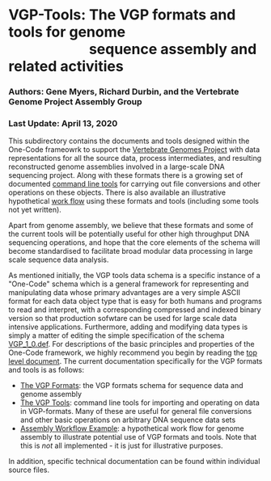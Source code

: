 # VGP-Tools: The VGP formats and tools for genome <br>&nbsp;&nbsp;&nbsp;&nbsp;&nbsp;&nbsp;&nbsp;&nbsp;&nbsp;&nbsp;&nbsp;&nbsp;&nbsp;&nbsp;&nbsp;&nbsp;&nbsp;&nbsp;&nbsp;&nbsp;&nbsp;&nbsp;&nbsp; sequence assembly and related activities

### Authors:  Gene Myers, Richard Durbin, and the Vertebrate Genome Project Assembly Group
### Last Update: April 13, 2020

This subdirectory contains the documents and tools designed within the One-Code
frameowrk to support the [Vertebrate Genomes Project](http://www.vertebrategenomes.org)
with data representations for all the source data, process intermediates, and resulting
reconstructed genome assemblies involved in a large-scale DNA sequencing project.
Along with these formats there is a growing set of documented
[command line tools](https://github.com/VGP/vgp-tools/blob/master/VGP/docs/VGP-sequence-tools.md)
for carrying out file conversions and other operations on these objects. There is also
available an illustrative hypothetical
[work flow](https://github.com/VGP/vgp-tools/blob/master/VGP/docs/VGP-assembly-workflow.md)
using these formats and tools (including some tools not yet written).

Apart from genome assembly, we believe that these formats and some of
the current tools will be potentially useful for other high
throughput DNA sequencing operations, and hope that the core elements
of the schema will become standardised to facilitate broad modular
data processing in large scale sequence data analysis.

As mentioned initially, the VGP tools data schema is a specific instance of a "One-Code" schema
which is a general framework for representing and manipulating data whose
primary advantages are a very simple ASCII format for each data object type
that is easy for both humans and programs to read and interpret,
with a corresponding compressed and indexed binary version so that production
sofwtare can be used for large scale data intensive applications.  Furthermore,
adding and modifying data types is simply a matter of editing the simple
specification of the schema [VGP_1\_0.def](https://github.com/VGP/vgp-tools/blob/master/VGP/VGP_1_0.def).
For descriptions of the basic principles and properties of the One-Code
framework, we highly recommend you begin by reading the
[top level document](https://github.com/VGP/vgp-tools/blob/master/README.md).  The current documentation specifically for the VGP formats and tools is as follows:

- [The VGP Formats](https://github.com/VGP/vgp-tools/blob/master/VGP/docs/VGP-sequence-schema.md): the VGP formats schema for sequence data and genome assembly
- [The VGP Tools](https://github.com/VGP/vgp-tools/blob/master/VGP/docs/VGP-sequence-tools.md): command line tools for importing and operating on data in VGP-formats.  Many of these are useful for general file conversions and other
  basic operations on arbitrary DNA sequence data sets
- [Assembly Workflow Example](https://github.com/VGP/vgp-tools/blob/master/VGP/docs/VGP-assembly-workflow.md): a hypothetical work flow for genome assembly to illustrate
  potential use of VGP formats and tools.  Note that this is *not* all implemented - it is just for illustrative purposes.

In addition, specific technical documentation can be found within individual source files.

